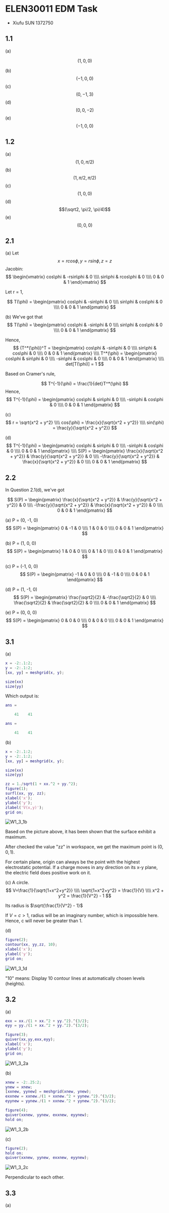 # ELEN30011 EDM Task

- Xiufu SUN 1372750

## 1.1

(a)

$$(1, 0, 0)$$

(b) $$(-1, 0, 0)$$
(c) $$(0, -1, 3)$$
(d) $$(0, 0, -2)$$
(e) $$(-1, 0, 0)$$

## 1.2

(a) $$(1, 0, \pi/2)$$
(b) $$(1, \pi/2, \pi/2)$$
(c) $$(1, 0, 0)$$
(d) $$(\sqrt2, \pi/2, \pi/4)$$
(e) $$(0, 0, 0)$$

## 2.1

(a) Let $$x=rcos\phi, y=rsin\phi, z=z$$
Jacobin:
$$
\begin{vmatrix}
    cos\phi & -rsin\phi & 0 \\\\
    sin\phi & rcos\phi & 0 \\\\
    0 & 0 & 1
\end{vmatrix}
$$

Let r = 1,

$$
T(\phi) =
\begin{pmatrix}
    cos\phi & -sin\phi & 0 \\\\
    sin\phi & cos\phi & 0 \\\\
    0 & 0 & 1
\end{pmatrix}
$$

(b)
We've got that
$$
T(\phi) =
\begin{pmatrix}
    cos\phi & -sin\phi & 0 \\\\
    sin\phi & cos\phi & 0 \\\\
    0 & 0 & 1
\end{pmatrix}
$$

Hence,
$$
(T^*(\phi))^T =
\begin{pmatrix}
    cos\phi & -sin\phi & 0 \\\\
    sin\phi & cos\phi & 0 \\\\
    0 & 0 & 1
\end{pmatrix}
\\\\
T^*(\phi) =
\begin{pmatrix}
    cos\phi & sin\phi & 0 \\\\
    -sin\phi & cos\phi & 0 \\\\
    0 & 0 & 1
\end{pmatrix}
\\\\
det[T(\phi)] = 1
$$

Based on Cramer's rule,

$$
T^{-1}(\phi) = \frac{1}{det}T^*(\phi)
$$
Hence,
$$
T^{-1}(\phi) =
\begin{pmatrix}
    cos\phi & sin\phi & 0 \\\\
    -sin\phi & cos\phi & 0 \\\\
    0 & 0 & 1
\end{pmatrix}
$$

(c)
$$
r = \sqrt{x^2 + y^2} \\\\
cos(\phi) = \frac{x}{\sqrt{x^2 + y^2}} \\\\
sin(\phi) = \frac{y}{\sqrt{x^2 + y^2}}
$$

(d)
$$
T^{-1}(\phi) =
\begin{pmatrix}
    cos\phi & sin\phi & 0 \\\\
    -sin\phi & cos\phi & 0 \\\\
    0 & 0 & 1
\end{pmatrix} \\\\
S(P) =
\begin{pmatrix}
    \frac{x}{\sqrt{x^2 + y^2}} & \frac{y}{\sqrt{x^2 + y^2}} & 0 \\\\
    -\frac{y}{\sqrt{x^2 + y^2}} & \frac{x}{\sqrt{x^2 + y^2}} & 0 \\\\
    0 & 0 & 1
\end{pmatrix}
$$

## 2.2

In Question 2.1(d), we've got

$$
S(P) =
\begin{pmatrix}
    \frac{x}{\sqrt{x^2 + y^2}} & \frac{y}{\sqrt{x^2 + y^2}} & 0 \\\\
    -\frac{y}{\sqrt{x^2 + y^2}} & \frac{x}{\sqrt{x^2 + y^2}} & 0 \\\\
    0 & 0 & 1
\end{pmatrix}
$$

(a) P = (0, -1, 0)
$$
S(P) =
\begin{pmatrix}
    0 & -1 & 0 \\\\
    1 & 0 & 0 \\\\
    0 & 0 & 1
\end{pmatrix}
$$

(b) P = (1, 0, 0)
$$
S(P) =
\begin{pmatrix}
    1 & 0 & 0 \\\\
    0 & 1 & 0 \\\\
    0 & 0 & 1
\end{pmatrix}
$$

(c) P = (-1, 0, 0)
$$
S(P) =
\begin{pmatrix}
    -1 & 0 & 0 \\\\
    0 & -1 & 0 \\\\
    0 & 0 & 1
\end{pmatrix}
$$

(d) P = (1, -1, 0)
$$
S(P) =
\begin{pmatrix}
    \frac{\sqrt2}{2} & -\frac{\sqrt2}{2} & 0 \\\\
    \frac{\sqrt2}{2} & \frac{\sqrt2}{2} & 0 \\\\
    0 & 0 & 1
\end{pmatrix}
$$

(e) P = (0, 0, 0)
$$
S(P) =
\begin{pmatrix}
    0 & 0 & 0 \\\\
    0 & 0 & 0 \\\\
    0 & 0 & 1
\end{pmatrix}
$$

## 3.1

(a)

```Matlab
x = -2:.1:2;
y = -2:.1:2;
[xx, yy] = meshgrid(x, y);

size(xx)
size(yy)
```

Which output is:

```Matlab
ans =

    41    41

ans =

    41    41
```

(b)

```Matlab
x = -2:.1:2;
y = -2:.1:2;
[xx, yy] = meshgrid(x, y);

size(xx)
size(yy)

zz = 1./sqrt(1 + xx.^2 + yy.^2);
figure(1);
surfl(xx, yy, zz);
xlabel('x');
ylabel('y');
zlabel('V(x,y)');
grid on;
```

![W1_3_1b](./img/W1_3_1b.png)

Based on the picture above, it has been shown that the surface exhibit a maximum.

After checked the value "zz" in workspace, we get the maximum point is $(0, 0, 1)$.

For certain plane, origin can always be the point with the highest electrostatic potential. If a charge moves in any direction on its x-y plane, the electric field does positive work on it.

(c)
A circle.
$$
V=\frac{1}{\sqrt{1+x^2+y^2}} \\\\
\sqrt{1+x^2+y^2} = \frac{1}{V} \\\\
x^2 + y^2 = \frac{1}{V^2} - 1
$$

Its radius is $\sqrt{\frac{1}{V^2} - 1}$

If $V = c > 1$, radius will be an imaginary number, which is impossible here. Hence, c will never be greater than 1.

(d)

```Matlab
figure(2);
contour(xx, yy,zz, 10);
xlabel('x');
ylabel('y');
grid on;
```

![W1_3_1d](./img/W1_3_1d.png)

"10" means: Display 10 contour lines at automatically chosen levels (heights).

## 3.2

(a)

```Matlab
exx = xx./(1 + xx.^2 + yy.^2).^(3/2);
eyy = yy./(1 + xx.^2 + yy.^2).^(3/2);

figure(3);
quiver(xx,yy,exx,eyy);
xlabel('x');
ylabel('y');
grid on;
```

![W1_3_2a](./img/W1_3_2a.png)

(b)

```Matlab
xnew = -2:.25:2;
ynew = xnew;
[xxnew, yynew] = meshgrid(xnew, ynew);
exxnew = xxnew./(1 + xxnew.^2 + yynew.^2).^(3/2);
eyynew = yynew./(1 + xxnew.^2 + yynew.^2).^(3/2);

figure(4);
quiver(xxnew, yynew, exxnew, eyynew);
hold on;
```

![W1_3_2b](./img/W1_3_2b.png)

(c)

```Matlab
figure(2);
hold on;
quiver(xxnew, yynew, exxnew, eyynew);
```

![W1_3_2c](./img/W1_3_2c.png)

Perpendicular to each other.

## 3.3

(a)
